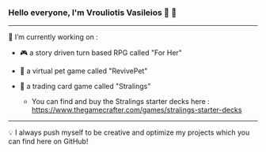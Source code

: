 ### Hello everyone, I'm Vrouliotis Vasileios :dragon: :robot:

<hr>

🔭 I’m currently working on : 

- :video_game:  a story driven turn based RPG called "For Her" 

- :hamster:  a virtual pet game called "RevivePet"

- :flower_playing_cards: a trading card game called "Stralings"
  - You can find and buy the Stralings starter decks here : https://www.thegamecrafter.com/games/stralings-starter-decks
 
<hr>

:bulb: I always push myself to be creative and optimize my projects which you can find here on GitHub!





